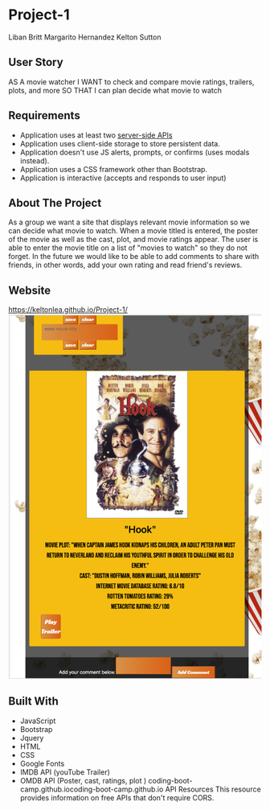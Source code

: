 # Project-1
Liban Britt
Margarito Hernandez
Kelton Sutton
## User Story
AS A movie watcher
I WANT to check and compare movie ratings, trailers, plots, and more
SO THAT I can plan decide what movie to watch
## Requirements
  * Application uses at least two [server-side APIs](https://coding-boot-camp.github.io/full-stack/apis/api-resources)
  * Application uses client-side storage to store persistent data.
  * Application doesn't use JS alerts, prompts, or confirms (uses modals instead).
  * Application uses a CSS framework other than Bootstrap.
  * Application is interactive (accepts and responds to user input)
## About The Project
As a group we want a site that displays relevant movie information so we can decide what movie to watch. When a movie titled is entered, the poster of the movie as well as the cast, plot, and movie ratings appear. The user is able to enter the movie title on a list of "movies to watch" so they do not forget. In the future we would like to be able to add comments to share with friends, in other words, add your own rating and read friend's reviews.
## Website
https://keltonlea.github.io/Project-1/
![Homework 1 Screenshot](./assets/project-1-screenshot.png "Flicks, Project-1")
  ## Built With
* JavaScript
* Bootstrap
* Jquery
* HTML
* CSS
* Google Fonts
* IMDB API (youTube Trailer)
* OMDB API (Poster, cast, ratings, plot )
coding-boot-camp.github.iocoding-boot-camp.github.io
API Resources
This resource provides information on free APIs that don't require CORS.